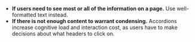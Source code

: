 - **If users need to see most or all of the information on a page.** Use well-formatted text instead.
- **If there is not enough content to warrant condensing.** Accordions increase cognitive load and interaction cost, as users have to make decisions about what headers to click on.
